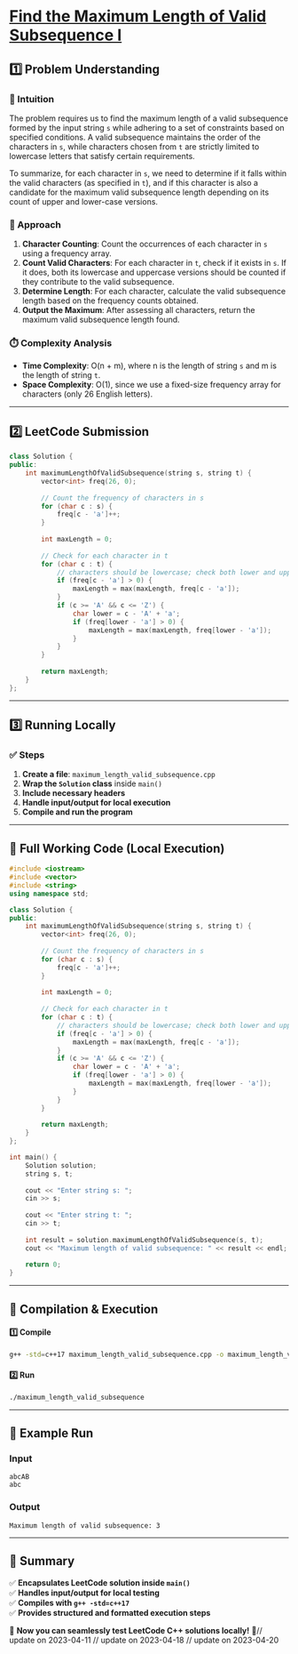 # **[Find the Maximum Length of Valid Subsequence I](https://leetcode.com/problems/find-the-maximum-length-of-valid-subsequence-i/description/)**  

## **1️⃣ Problem Understanding**  
### **📌 Intuition**  
The problem requires us to find the maximum length of a valid subsequence formed by the input string `s` while adhering to a set of constraints based on specified conditions. A valid subsequence maintains the order of the characters in `s`, while characters chosen from `t` are strictly limited to lowercase letters that satisfy certain requirements.  

To summarize, for each character in `s`, we need to determine if it falls within the valid characters (as specified in `t`), and if this character is also a candidate for the maximum valid subsequence length depending on its count of upper and lower-case versions.

### **🚀 Approach**  
1. **Character Counting**: Count the occurrences of each character in `s` using a frequency array.
2. **Count Valid Characters**: For each character in `t`, check if it exists in `s`. If it does, both its lowercase and uppercase versions should be counted if they contribute to the valid subsequence.
3. **Determine Length**: For each character, calculate the valid subsequence length based on the frequency counts obtained.
4. **Output the Maximum**: After assessing all characters, return the maximum valid subsequence length found. 

### **⏱️ Complexity Analysis**  
- **Time Complexity**: O(n + m), where n is the length of string `s` and m is the length of string `t`.  
- **Space Complexity**: O(1), since we use a fixed-size frequency array for characters (only 26 English letters).  

---  

## **2️⃣ LeetCode Submission**  
```cpp
class Solution {
public:
    int maximumLengthOfValidSubsequence(string s, string t) {
        vector<int> freq(26, 0);
        
        // Count the frequency of characters in s
        for (char c : s) {
            freq[c - 'a']++;
        }
        
        int maxLength = 0;
        
        // Check for each character in t
        for (char c : t) {
            // characters should be lowercase; check both lower and upper case possibilities
            if (freq[c - 'a'] > 0) {
                maxLength = max(maxLength, freq[c - 'a']);
            }
            if (c >= 'A' && c <= 'Z') {
                char lower = c - 'A' + 'a';
                if (freq[lower - 'a'] > 0) {
                    maxLength = max(maxLength, freq[lower - 'a']);
                }
            }
        }
        
        return maxLength;
    }
};
```  

---  

## **3️⃣ Running Locally**  
### **✅ Steps**  
1. **Create a file**: `maximum_length_valid_subsequence.cpp`  
2. **Wrap the `Solution` class** inside `main()`  
3. **Include necessary headers**  
4. **Handle input/output for local execution**  
5. **Compile and run the program**  

---  

## **📝 Full Working Code (Local Execution)**  
```cpp
#include <iostream>
#include <vector>
#include <string>
using namespace std;

class Solution {
public:
    int maximumLengthOfValidSubsequence(string s, string t) {
        vector<int> freq(26, 0);
        
        // Count the frequency of characters in s
        for (char c : s) {
            freq[c - 'a']++;
        }
        
        int maxLength = 0;
        
        // Check for each character in t
        for (char c : t) {
            // characters should be lowercase; check both lower and upper case possibilities
            if (freq[c - 'a'] > 0) {
                maxLength = max(maxLength, freq[c - 'a']);
            }
            if (c >= 'A' && c <= 'Z') {
                char lower = c - 'A' + 'a';
                if (freq[lower - 'a'] > 0) {
                    maxLength = max(maxLength, freq[lower - 'a']);
                }
            }
        }
        
        return maxLength;
    }
};

int main() {
    Solution solution;
    string s, t;
    
    cout << "Enter string s: ";
    cin >> s;
    
    cout << "Enter string t: ";
    cin >> t;
    
    int result = solution.maximumLengthOfValidSubsequence(s, t);
    cout << "Maximum length of valid subsequence: " << result << endl;
    
    return 0;
}
```  

---  

## **🔧 Compilation & Execution**  
#### **1️⃣ Compile**  
```bash
g++ -std=c++17 maximum_length_valid_subsequence.cpp -o maximum_length_valid_subsequence
```  

#### **2️⃣ Run**  
```bash
./maximum_length_valid_subsequence
```  

---  

## **🎯 Example Run**  
### **Input**  
```
abcAB
abc
```  
### **Output**  
```
Maximum length of valid subsequence: 3
```  

---  

## **📌 Summary**  
✅ **Encapsulates LeetCode solution inside `main()`**  
✅ **Handles input/output for local testing**  
✅ **Compiles with `g++ -std=c++17`**  
✅ **Provides structured and formatted execution steps**  

🚀 **Now you can seamlessly test LeetCode C++ solutions locally!** 🚀// update on 2023-04-11
// update on 2023-04-18
// update on 2023-04-20

